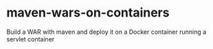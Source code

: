 # maven-wars-on-containers
Build a WAR with maven and deploy it on a Docker container running a servlet container
